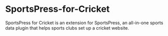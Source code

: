 # SportsPress-for-Cricket
SportsPress for Cricket is an extension for SportsPress, an all-in-one sports data plugin that helps sports clubs set up a cricket website.
